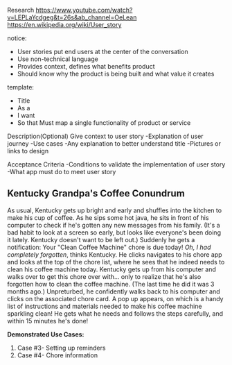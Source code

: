 Research
https://www.youtube.com/watch?v=LEPLaYcdgeg&t=26s&ab_channel=OeLean
https://en.wikipedia.org/wiki/User_story

notice:
- User stories put end users at the center of the conversation
- Use non-technical language
- Provides context, defines what benefits product
- Should know why the product is being built and what value it creates

template:
- Title
- As a <role>
- I want <objective>
- So that <motivation>
Must map a single functionality of product or service

Description(Optional)
Give context to user story
-Explanation of user journey
-Use cases
-Any explanation to better understand title
  -Pictures or links to design

Acceptance Criteria
-Conditions to validate the implementation of user story
-What app must do to meet user story

## Kentucky Grandpa's Coffee Conundrum

As usual, Kentucky gets up bright and early and shuffles into the kitchen to make his cup of coffee. As he sips some hot java, he sits in front of his computer to check if he's gotten any new messages from his family. (It's a bad habit to look at a screen so early, but looks like everyone's been doing it lately. Kentucky doesn't want to be left out.) Suddenly he gets a notification: Your "Clean Coffee Machine" chore is due today! *Oh, I had completely forgotten*, thinks Kentucky. He clicks navigates to his chore app and looks at the top of the chore list, where he sees that he indeed needs to clean his coffee machine today. Kentucky gets up from his computer and walks over to get this chore over with... only to realize that he's also forgotten how to clean the coffee machine. (The last time he did it was 3 months ago.) Unpreturbed, he confidently walks back to his computer and clicks on the associated chore card. A pop up appears, on which is a handy list of instructions and materials needed to make his coffee machine sparkling clean! He gets what he needs and follows the steps carefully, and within 15 minutes he's done!

**Demonstrated Use Cases:**
1. Case #3- Setting up reminders
2. Case #4- Chore information

<!-- User Story1:

As a: Roommate
- Title:
- I want to: Hold myself and my roommates accountable for doing chores
- So that: The house remains clean 
- Acceptance criteria:
1. Application assigns chores to roommates without hassle
2. Application allows people in the house to view everyone’s chores


User Story2:

- Title: As a college student, I want to schedule my time for doing chores and always remember to do chores, so that I can keep my room tidy in my busy school life.
- Acceptance criteria: 
1. Users can schedule the chores with few operations.
2. Users will be reminded of the time to do chores when it comes.  -->



